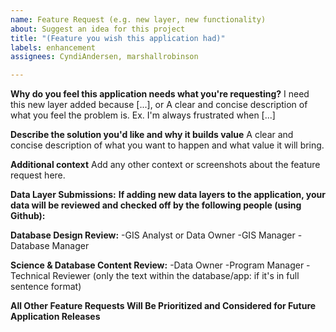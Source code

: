```yaml
---
name: Feature Request (e.g. new layer, new functionality)
about: Suggest an idea for this project
title: "(Feature you wish this application had)"
labels: enhancement
assignees: CyndiAndersen, marshallrobinson

---
```


**Why do you feel this application needs what you're requesting?**
I need this new layer added because [...], or
A clear and concise description of what you feel the problem is. Ex. I'm always frustrated when [...]

**Describe the solution you'd like and why it builds value**
A clear and concise description of what you want to happen and what value it will bring.

**Additional context**
Add any other context or screenshots about the feature request here.

**Data Layer Submissions:**
**If adding new data layers to the application, your data will be reviewed and checked off by the following people (using Github):**

**Database Design Review:**
-GIS Analyst or Data Owner
-GIS Manager
-Database Manager

**Science & Database Content Review:**
-Data Owner
-Program Manager
-Technical Reviewer (only the text within the database/app: if it's in full sentence format)

**All Other Feature Requests Will Be Prioritized and Considered for Future Application Releases**
